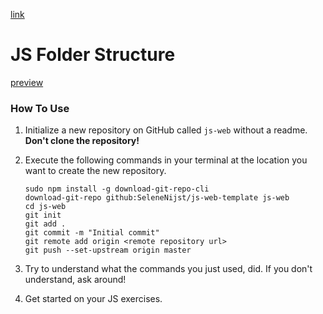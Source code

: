 [link](https://doggengregory.github.io/js-web/.)

# JS Folder Structure

[preview](https://selenenijst.github.io/js-web-template/)

### How To Use
1. Initialize a new repository on GitHub called `js-web` without a readme. **Don't clone the repository!**
1. Execute the following commands in your terminal at the location you want to create the new repository.

    ```Console
    sudo npm install -g download-git-repo-cli
    download-git-repo github:SeleneNijst/js-web-template js-web
    cd js-web
    git init
    git add .
    git commit -m "Initial commit"
    git remote add origin <remote repository url>
    git push --set-upstream origin master
    ```
1. Try to understand what the commands you just used, did. If you don't understand, ask around!

1. Get started on your JS exercises.
